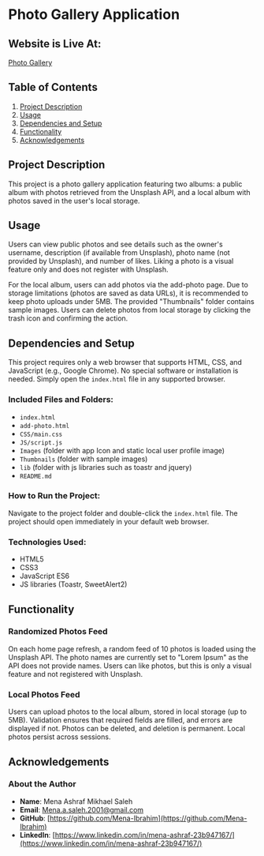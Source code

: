# Photo Gallery Application

## Website is Live At:

[Photo Gallery](https://mena-saleh.github.io/Photo-Gallery/)

## Table of Contents

1. [Project Description](#project-description)
2. [Usage](#usage)
3. [Dependencies and Setup](#dependencies-and-setup)
4. [Functionality](#functionality)
5. [Acknowledgements](#acknowledgements)

## Project Description

This project is a photo gallery application featuring two albums: a public album with photos retrieved from the Unsplash API, and a local album with photos saved in the user's local storage.

## Usage

Users can view public photos and see details such as the owner's username, description (if available from Unsplash), photo name (not provided by Unsplash), and number of likes. Liking a photo is a visual feature only and does not register with Unsplash.

For the local album, users can add photos via the add-photo page. Due to storage limitations (photos are saved as data URLs), it is recommended to keep photo uploads under 5MB. The provided "Thumbnails" folder contains sample images. Users can delete photos from local storage by clicking the trash icon and confirming the action.

## Dependencies and Setup

This project requires only a web browser that supports HTML, CSS, and JavaScript (e.g., Google Chrome). No special software or installation is needed. Simply open the `index.html` file in any supported browser.

### Included Files and Folders:

- `index.html`
- `add-photo.html`
- `CSS/main.css`
- `JS/script.js`
- `Images` (folder with app Icon and static local user profile image)
- `Thumbnails` (folder with sample images)
- `lib` (folder with js libraries such as toastr and jquery)
- `README.md`

### How to Run the Project:

Navigate to the project folder and double-click the `index.html` file. The project should open immediately in your default web browser.

### Technologies Used:

- HTML5
- CSS3
- JavaScript ES6
- JS libraries (Toastr, SweetAlert2)

## Functionality

### Randomized Photos Feed

On each home page refresh, a random feed of 10 photos is loaded using the Unsplash API. The photo names are currently set to "Lorem Ipsum" as the API does not provide names. Users can like photos, but this is only a visual feature and not registered with Unsplash.

### Local Photos Feed

Users can upload photos to the local album, stored in local storage (up to 5MB). Validation ensures that required fields are filled, and errors are displayed if not. Photos can be deleted, and deletion is permanent. Local photos persist across sessions.

## Acknowledgements

### About the Author

- **Name**: Mena Ashraf Mikhael Saleh
- **Email**: [Mena.a.saleh.2001@gmail.com](mailto:Mena.a.saleh.2001@gmail.com)
- **GitHub**: [https://github.com/Mena-Ibrahim](https://github.com/Mena-Ibrahim)
- **LinkedIn**: [https://www.linkedin.com/in/mena-ashraf-23b947167/](https://www.linkedin.com/in/mena-ashraf-23b947167/)
